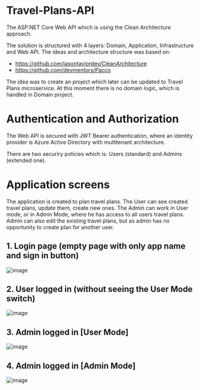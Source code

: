 # Travel-Plans-API
The ASP.NET Core Web API which is using the Clean Architecture approach.

The solution is structured with 4 layers: Domain, Application, Infrastructure and Web API.
The ideas and architecture structure was based on:
 - https://github.com/jasontaylordev/CleanArchitecture
 - https://github.com/devmentors/Pacco
 
 The idea was to create an project which later can be updated to Travel Plans microservice. At this moment there is no domain logic, which is handled in Domain project.

 # Authentication and Authorization
 The Web API is secured with JWT Bearer authentication, where an identity provider is Azure Active Directory with multitenant architecture.

 There are two securiry policies which is: Users (standard) and Admins (extended one).
 
 # Application screens
 The application is created to plan travel plans. The User can see created travel plans, update them, create new ones. The Admin can work in User mode, or in Admin Mode, where he has access to all users travel plans.
 Admin can also edit the existing travel plans, but as admin has no opportunity to create plan for another user.
 
 ## 1. Login page (empty page with only app name and sign in button)
 ![image](https://user-images.githubusercontent.com/23438950/90578202-fe9f9e00-e1c2-11ea-970e-54bc4e1880c7.png)

 ## 2. User logged in (without seeing the User Mode switch)
 ![image](https://user-images.githubusercontent.com/23438950/90578789-74f0d000-e1c4-11ea-9bda-a364bbb33850.png)
 
 ## 3. Admin logged in [User Mode]
 ![image](https://user-images.githubusercontent.com/23438950/90578558-ea0fd580-e1c3-11ea-9eac-45815391d89f.png)
 
 ## 4. Admin logged in [Admin Mode]
 ![image](https://user-images.githubusercontent.com/23438950/90578719-4ffc5d00-e1c4-11ea-8ded-0e80f34e324a.png)
